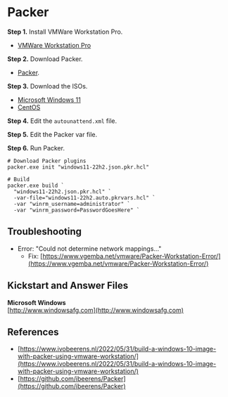 # Packer

**Step 1.** Install VMWare Workstation Pro. 
* [VMWare Workstation Pro](https://www.vmware.com/products/workstation-pro.html)

**Step 2.** Download Packer.
* [Packer](https://developer.hashicorp.com/packer/downloads).  

**Step 3.** Download the ISOs. 
* [Microsoft Windows 11](https://www.microsoft.com/software-download/windows11)
* [CentOS](https://www.centos.org/centos-linux/)

**Step 4.** Edit the `autounattend.xml` file. 

**Step 5.** Edit the Packer var file. 

**Step 6.** Run Packer.
```pwsh
# Download Packer plugins
packer.exe init "windows11-22h2.json.pkr.hcl"

# Build
packer.exe build `
  "windows11-22h2.json.pkr.hcl" `
  -var-file="windows11-22h2.auto.pkrvars.hcl" `
  -var "winrm_username=administrator" `
  -var "winrm_password=PasswordGoesHere" `
```

## Troubleshooting
* Error: "Could not determine network mappings..."
  * Fix: [https://www.vgemba.net/vmware/Packer-Workstation-Error/](https://www.vgemba.net/vmware/Packer-Workstation-Error/)

## Kickstart and Answer Files
**Microsoft Windows**  
[http://www.windowsafg.com](http://www.windowsafg.com)

## References
* [https://www.ivobeerens.nl/2022/05/31/build-a-windows-10-image-with-packer-using-vmware-workstation/](https://www.ivobeerens.nl/2022/05/31/build-a-windows-10-image-with-packer-using-vmware-workstation/)
* [https://github.com/ibeerens/Packer](https://github.com/ibeerens/Packer)